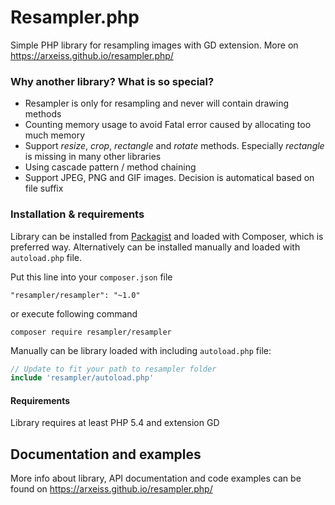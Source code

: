 # Resampler.php

Simple PHP library for resampling images with GD extension. More on https://arxeiss.github.io/resampler.php/

### Why another  library? What is so special?

* Resampler is only for resampling and never will contain drawing methods
* Counting memory usage to avoid Fatal error caused by allocating too much memory
* Support *resize*, *crop*, *rectangle* and *rotate* methods. Especially *rectangle* is missing in many other libraries
* Using cascade pattern / method chaining
* Support JPEG, PNG and GIF images. Decision is automatical based on file suffix

### Installation & requirements
Library can be installed from [Packagist](https://packagist.org/packages/resampler/resampler) and loaded with Composer, which is preferred way. Alternatively can be installed manually and loaded with `autoload.php` file.

Put this line into your `composer.json` file
```
"resampler/resampler": "~1.0"
```

or execute following command

```
composer require resampler/resampler
```

Manually can be library loaded with including `autoload.php` file:
```php
// Update to fit your path to resampler folder
include 'resampler/autoload.php'
```

#### Requirements
Library requires at least PHP 5.4 and extension GD

## Documentation and examples
More info about library, API documentation and code examples can be found on https://arxeiss.github.io/resampler.php/